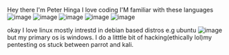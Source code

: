 Hey there I'm Peter Hinga I love coding
I'M familiar with these languages
![image](https://github.com/peterhinga/peterhinga/assets/114114142/9644ef34-880c-4ac3-8ce7-1e67fb886aa4)
![image](https://github.com/peterhinga/peterhinga/assets/114114142/32b3f47d-5ba4-4060-941a-a4c45d5315f5)
![image](https://github.com/peterhinga/peterhinga/assets/114114142/e3eeb4cf-90fb-40ad-a723-f1fe93d2459e)
![image](https://github.com/peterhinga/peterhinga/assets/114114142/28318e47-1258-499f-a3c2-1ba7e2c93e89)
![image](https://github.com/peterhinga/peterhinga/assets/114114142/c7870f45-3ecd-4492-9d1d-74f23279fe2d)

okay I love linux mostly intrestd in debian based distros e.g ubuntu
![image](https://github.com/peterhinga/peterhinga/assets/114114142/b5f002aa-e53e-4741-8171-8dbeced1e6f9)
but my primary os is windows.
I do a litttle bit of hacking(ethically lol)my pentesting os
stuck between parrot and kali.
